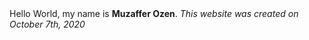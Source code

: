 <main>
  Hello World, my name is <b>Muzaffer Ozen</b>. 
  <body>
  <i>This website was created on October 7th, 2020 </i>
  </body>
  </main>
